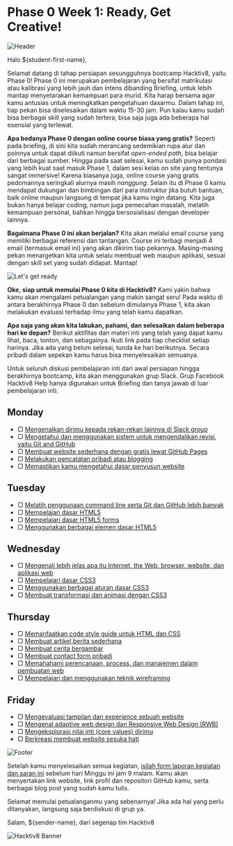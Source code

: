 # Phase 0 Week 1: Ready, Get Creative!

![Header](images/header.png)

Halo ${student-first-name},

Selamat datang di tahap persiapan sesungguhnya bootcamp Hacktiv8, yaitu Phase 0! Phase 0 ini merupakan pembelajaran yang bersifat matrikulasi atau kalibrasi yang lebih jauh dan intens dibanding Briefing, untuk lebih mantap menyetarakan kemampuan para murid. Kita harap bersama agar kamu antusias untuk meningkatkan pengetahuan dasarmu. Dalam tahap ini, tiap pekan bisa diselesaikan dalam waktu 15-30 jam. Pun kalau kamu sudah bisa berbagai skill yang sudah tertera, bisa saja juga ada beberapa hal esensial yang terlewat.

**Apa bedanya Phase 0 dengan online course biasa yang gratis?** Seperti pada briefing, di sini kita sudah merancang sedemikian rupa alur dan poinnya untuk dapat diikuti namun bersifat _open-ended path_, bisa belajar dari berbagai sumber. Hingga pada saat selesai, kamu sudah punya pondasi yang lebih kuat saat masuk Phase 1, dalam sesi kelas on site yang tentunya sangat immersive! Karena biasanya juga, online course yang gratis pedomannya seringkali alurnya masih  _nanggung_. Selain itu di Phase 0 kamu mendapat dukungan dan bimbingan dari para instruktur jika butuh bantuan, baik online maupun langsung di tempat jika kamu ingin datang. Kita juga bukan hanya belajar coding, namun juga pemecahan masalah, melatih kemampuan personal, bahkan hingga bersosialisasi dengan developer lainnya.

**Bagaimana Phase 0 ini akan berjalan?** Kita akan melalui email course yang memiliki berbagai referensi dan tantangan. Course ini terbagi menjadi 4 email (termasuk email ini) yang akan dikirim tiap pekannya. Masing-masing pekan menargetkan kita untuk selalu membuat web maupun aplikasi, sesuai dengan skill set yang sudah didapat. Mantap!

![Let's get ready](images/ready.png)

**Oke, siap untuk memulai Phase 0 kita di Hacktiv8?** Kami yakin bahwa kamu akan mengalami petualangan yang makin sangat seru! Pada waktu di antara berakhirnya Phase 0 dan sebelum dimulainya Phase 1, kita akan melakukan evaluasi terhadap ilmu yang telah kamu dapatkan.

**Apa saja yang akan kita lakukan, pahami, dan selesaikan dalam beberapa hari ke depan?** Berikut aktifitas dan materi inti yang telah yang dapat kamu lihat, baca, tonton, dan sebagainya. Ikuti link pada tiap checklist setiap harinya. Jika ada yang belum selesai, tunda ke hari berikutnya. Secara pribadi dalam sepekan kamu harus bisa menyelesaikan semuanya.

Untuk seluruh diskusi pembelajaran inti dari awal persiapan hingga berakhirnya bootcamp, kita akan menggunakan grup Slack. Grup Facebook Hacktiv8 Help hanya digunakan untuk Briefing dan tanya jawab di luar pembelajaran inti.

## Monday

- ▢ [Mengenalkan dirimu kepada rekan-rekan lainnya di Slack group](./introduce-yourself.md)
- ▢ [Mengetahui dan menggunakan sistem untuk mengendalikan revisi, yaitu Git and GitHub](./git-github-basics.md)
- ▢ [Membuat website sederhana dengan gratis lewat GitHub Pages](./github-pages.md)
- ▢ [Melakukan pencatatan pribadi atau blogging](./blogging.md)
- ▢ [Memastikan kamu mengetahui dasar penyusun website](./website.md)

## Tuesday

- ▢ [Melatih penggunaan command line serta Git dan GitHub lebih banyak](./cli-git-github-practice.md)
- ▢ [Mempelajari dasar HTML5](./html5-basics.md)
- ▢ [Mempelajari dasar HTML5 forms](./html5-forms-basics.md)
- ▢ [Menggunakan berbagai elemen dasar HTML5](./html5-elements.md)

## Wednesday

- ▢ [Mengenali lebih jelas apa itu Internet, the Web, browser, website, dan aplikasi web](./internet-web.md)
- ▢ [Mempelajari dasar CSS3](./css3-basics.md)
- ▢ [Menggunakan berbagai aturan dasar CSS3](./css3-rules.md)
- ▢ [Membuat transformasi dan animasi dengan CSS3](./css3-advanced.md)

## Thursday

- ▢ [Memanfaatkan code style guide untuk HTML dan CSS](./html-css-code-style.md)
- ▢ [Membuat artikel berita sederhana](./news-article.md)
- ▢ [Membuat cerita bergambar](./story-with-images.md)
- ▢ [Membuat contact form pribadi](./contact-form.md)
- ▢ [Memahahami perencanaan, process, dan manajemen dalam pembuatan web](./web-dev-process.md)
- ▢ [Mempelajari dan menggunakan teknik wireframing](./wireframing.md)

## Friday

- ▢ [Mengevaluasi tampilan dan experience sebuah website](./website-evaluation.md)
- ▢ [Mengenal adaptive web design dan Responsive Web Design (RWB)](./web-design.md)
- ▢ [Mengeksplorasi nilai inti (core values) dirimu](./core-values.md)
- ▢ [Berkreasi membuat website sesuka hati](./website-creation.md)

![Footer](images/footer.png)

Setelah kamu menyelesaikan semua kegiatan, [isilah form laporan kegiatan dan saran ini](http://bit.ly/h8-p0-w1) sebelum hari Minggu ini jam 9 malam. Kamu akan menyertakan link website, link profil dan repositori GitHub kamu, serta berbagai blog post yang sudah kamu tulis.

Selamat memulai petualanganmu yang sebenarnya! Jika ada hal yang perlu ditanyakan, langsung saja berdiskusi di grup ya.

Salam,
${sender-name}, dari segenap tim Hacktiv8

![Hacktiv8 Banner](images/hacktiv8-banner.png)
